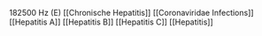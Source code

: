 182500 Hz (E)
[[Chronische Hepatitis]]
[[Coronaviridae Infections]]
[[Hepatitis A]]
[[Hepatitis B]]
[[Hepatitis C]]
[[Hepatitis]]